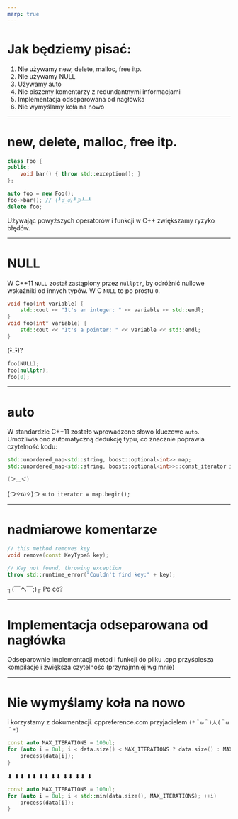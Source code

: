 ```yaml
---
marp: true
---
```


# Jak będziemy pisać:

1. Nie używamy new, delete, malloc, free itp.
2. Nie używamy NULL
3. Używamy auto
4. Nie piszemy komentarzy z redundantnymi informacjami
5. Implementacja odseparowana od nagłówka
6. Nie wymyślamy koła na nowo

---

# new, delete, malloc, free itp.

```cpp
class Foo {
public:
    void bar() { throw std::exception(); }
};
```

```cpp
auto foo = new Foo();
foo->bar(); // (┛ಠ_ಠ)┛彡┻━┻
delete foo;
```

Używając powyższych operatorów i funkcji w C++ zwiększamy ryzyko błędów.

---

# NULL

W C++11 `NULL` został zastąpiony przez `nullptr`, by odróżnić nullowe wskaźniki od innych typów. W C `NULL` to po prostu `0`.

```cpp
void foo(int variable) {
    std::cout << "It's an integer: " << variable << std::endl;
}
void foo(int* variable) {
    std::cout << "It's a pointer: " << variable << std::endl;
}
```
(•ิ_•ิ)?
```cpp
foo(NULL);
foo(nullptr);
foo(0);
```

---

# auto

W standardzie C++11 zostało wprowadzone słowo kluczowe `auto`. Umożliwia ono automatyczną dedukcję typu, co znacznie poprawia czytelność kodu:

```cpp
std::unordered_map<std::string, boost::optional<int>> map;
std::unordered_map<std::string, boost::optional<int>>::const_iterator iterator = map.begin();

(＞﹏＜)
```



(つ✧ω✧)つ `auto iterator = map.begin();`

---

# nadmiarowe komentarze

```cpp
// this method removes key
void remove(const KeyType& key);
```

```cpp
// Key not found, throwing exception
throw std::runtime_error("Couldn't find key:" + key);
```
┐(￣ヘ￣;)┌
Po co? 

--- 

# Implementacja odseparowana od nagłówka

Odseparownie implementacji metod i funkcji do pliku .cpp przyśpiesza kompilacje i zwiększa czytelność (przynajmniej wg mnie)

--- 

# Nie wymyślamy koła na nowo
i korzystamy z dokumentacji. cppreference.com przyjacielem `(*＾ω＾)人(＾ω＾*)`

```cpp
const auto MAX_ITERATIONS = 100ul;
for (auto i = 0ul; i < data.size() < MAX_ITERATIONS ? data.size() : MAX_ITERATIONS; ++i) {
    process(data[i]);
}
```

⬇  ⬇⬇  ⬇⬇  ⬇⬇  ⬇⬇  ⬇⬇  ⬇⬇  ⬇

```cpp
const auto MAX_ITERATIONS = 100ul;                                                       
for (auto i = 0ul; i < std::min(data.size(), MAX_ITERATIONS); ++i)
    process(data[i]);
}
```
